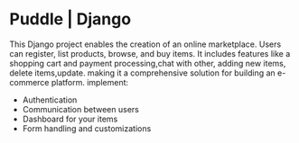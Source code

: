 # Puddle | Django

This Django project enables the creation of an online marketplace. Users can register, list products, browse, and buy items. It includes features like a shopping cart and payment processing,chat with other, adding new items, delete items,update. making it a comprehensive solution for building an e-commerce platform.
implement:
- Authentication
- Communication between users
- Dashboard for your items
- Form handling and customizations
 
